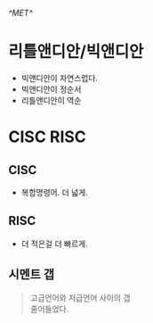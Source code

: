
*^*MET*^*
# 리틀앤디안/빅앤디안
- 빅앤디안이 자연스럽다.
- 빅앤디안이 정순서
- 리틀앤디안이 역순


# CISC RISC
## CISC
- 복합명령어. 더 넓게.

## RISC
- 더 적은걸 더 빠르게.

## 시멘트 갭
> 고급언어와 저급언어 사이의 갭     
> 줄어들었다.
